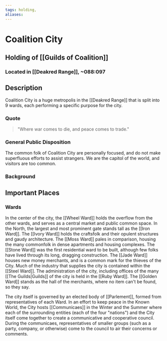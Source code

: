 ```yaml
---
tags: holding,
aliases:
---
```

# Coalition City
## Holding of [[Guilds of Coalition]]
### Located in [[Deakred Range]], ~088:097
## Description
Coalition City is a huge metropolis in the [[Deakred Range]] that is split into 9 wards, each performing a specific purpose for the city. 

### Quote
> "Where war comes to die, and peace comes to trade."
### General Public Disposition
The common folk of Coalition City are personally focused, and do not make superfluous efforts to assist strangers. We are the capitol of the world, and visitors are too common.

### Background


## Important Places
### Wards
In the center of the city, the [[Wheel Ward]] holds the overflow from the other wards, and serves as a central market and public common space. In the North, the largest and most prominent gate stands tall as the [[Iron Ward]]. The [[Ivory Ward]] holds the craftsfolk and their opulent structures and gaudy architecture. The [[Moss Ward]] pales in comparison, housing the many commonfolk in dense apartments and housing complexes. The [[Stone Ward]] was the first residential ward to be built, although few folks have lived through its long, dragging construction. The [[Jade Ward]] houses new money merchants, and is a common mark for the thieves of the City. Much of the industry that supplies the city is contained within the [[Steel Ward]]. The administration of the city, including offices of the many [[The Guilds|Guilds]] of the city is held in the [[Ruby Ward]]. The [[Golden Ward]] stands as the hall of the merchants, where no item can't be found, so they say.

The city itself is governed by an elected body of [[Parlement]], formed from representatives of each Ward. In an effort to keep peace in the Known World, the City hosts [[Communicaes]] in the Winter and the Summer where each of the surrounding entities (each of the four "nations") and the City itself come together to create a communicative and cooperative council. During the communicaes, representatives of smaller groups (such as a party, company, or otherwise) come to the council to air their concerns or comments.